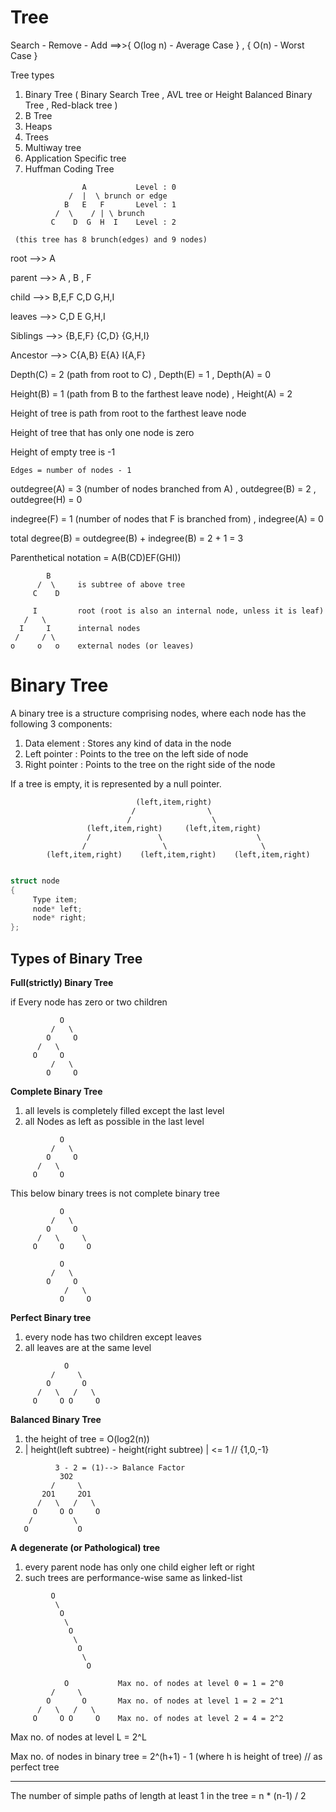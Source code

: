 # Tree 

Search - Remove - Add ==>>{ O(log n) - Average Case } , { O(n) - Worst Case }

Tree types 

1) Binary Tree ( Binary Search Tree , AVL tree or Height Balanced Binary Tree , Red-black tree )
2) B Tree
3) Heaps
4) Trees
5) Multiway tree
6) Application Specific tree
7) Huffman Coding Tree

```
                A           Level : 0
             /  |  \ brunch or edge
            B   E   F       Level : 1
          /  \    / | \ brunch
         C    D  G  H  I    Level : 2
```
     (this tree has 8 brunch(edges) and 9 nodes)

root      -->> A

parent    -->> A , B , F

child  -->> B,E,F  C,D  G,H,I

leaves    -->> C,D  E  G,H,I

Siblings  -->> {B,E,F}  {C,D}   {G,H,I}

Ancestor  -->> C{A,B}  E{A}    I{A,F}

Depth(C) = 2 (path from root to C) , Depth(E) = 1 , Depth(A) = 0

Height(B) = 1 (path from B to the farthest leave node) , Height(A) = 2

Height of tree is path from root to the farthest leave node

Height of tree that has only one node is zero

Height of empty tree is -1

`Edges = number of nodes - 1` 

outdegree(A) = 3 (number of nodes branched from A) , outdegree(B) = 2 , outdegree(H) = 0

indegree(F) = 1 (number of nodes that F is branched from) , indegree(A) = 0

total degree(B) = outdegree(B) + indegree(B) = 2 + 1 = 3

Parenthetical notation = A(B(CD)EF(GHI))

            B   
          /  \     is subtree of above tree
         C    D

```
     I         root (root is also an internal node, unless it is leaf)
   /   \
  I     I      internal nodes
 /     / \
o     o   o    external nodes (or leaves)
```

# Binary Tree

A binary tree is a structure comprising nodes, where each node has the following 3 components:

1) Data element : Stores any kind of data in the node
2) Left pointer : Points to the tree on the left side of node
3) Right pointer : Points to the tree on the right side of the node

If a tree is empty, it is represented by a null pointer.
```
                            (left,item,right)
                           /                \
                          /                  \
                 (left,item,right)     (left,item,right)
                 /               \                     \
                /                 \                     \
        (left,item,right)    (left,item,right)    (left,item,right)
        
```
```cpp
struct node
{
     Type item;
     node* left;
     node* right;
};
```

## Types of Binary Tree

**Full(strictly) Binary Tree**

if Every node has zero or two children
```
           O
         /   \
        O     O
      /   \
     O     O
         /   \
        O     O
```

**Complete Binary Tree**

1) all levels is completely filled except the last level
2) all Nodes as left as possible in the last level
```
           O
         /   \
        O     O
      /   \
     O     O
```
This below binary trees is not complete binary tree
```
           O            
         /   \
        O     O
      /   \     \
     O     O     O
     
           O            
         /   \
        O     O
            /   \
           O     O
```

**Perfect Binary tree**

1) every node has two children except leaves
2) all leaves are at the same level
```
            O            
         /     \
        O       O
      /   \   /   \
     O     O O     O
```
**Balanced Binary Tree**

1) the height of tree = O(log2(n))
2) | height(left subtree) - height(right subtree) | <= 1   //   {1,0,-1}
```
          3 - 2 = (1)--> Balance Factor
           3O2          
         /     \
       2O1     2O1
      /   \   /   \
     O     O O     O
    /         \
   O           O
```
**A degenerate (or Pathological) tree**

1) every parent node has only one child eigher left or right
2) such trees are performance-wise same as linked-list
```
         O
          \
           O
            \
             O
              \
               O
                \
                 O
```

```
            O           Max no. of nodes at level 0 = 1 = 2^0
         /     \
        O       O       Max no. of nodes at level 1 = 2 = 2^1
      /   \   /   \
     O     O O     O    Max no. of nodes at level 2 = 4 = 2^2
```

Max no. of nodes at level L = 2^L
         
Max no. of nodes in binary tree = 2^(h+1) - 1 (where h is height of tree)   //  as perfect tree

------------------------------------------------------------------------------------------------------------

The number of simple paths of length at least 1 in the tree = n * (n-1) / 2
